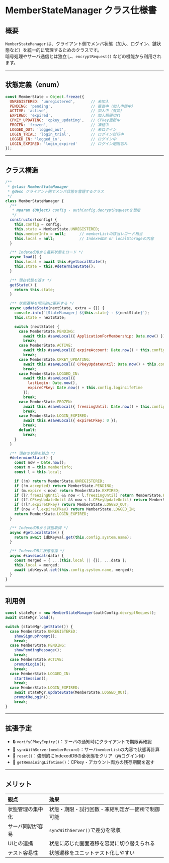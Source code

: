 # MemberStateManager クラス仕様書

## 概要

`MemberStateManager` は、クライアント側でメンバ状態（加入、ログイン、鍵状態など）を統一的に管理するためのクラスです。  
暗号処理やサーバ通信とは独立し、`encryptRequest()` などの機能から利用されます。

---

## 状態定義（enum）

```js
const MemberState = Object.freeze({
  UNREGISTERED: 'unregistered',       // 未加入
  PENDING: 'pending',                 // 審査中（加入申請中）
  ACTIVE: 'active',                   // 加入中（有効）
  EXPIRED: 'expired',                 // 加入期限切れ
  CPKEY_UPDATING: 'cpkey_updating',   // CPkey更新中
  FROZEN: 'frozen',                   // 凍結中
  LOGGED_OUT: 'logged_out',           // 未ログイン
  LOGIN_TRIAL: 'login_trial',         // ログイン試行中
  LOGGED_IN: 'logged_in',             // ログイン中
  LOGIN_EXPIRED: 'login_expired'      // ログイン期限切れ
});
```

---

## クラス構造

```js
/**
 * @class MemberStateManager
 * @desc クライアント側でメンバ状態を管理するクラス
 */
class MemberStateManager {
  /**
   * @param {Object} config - authConfig.decryptRequestを想定
   */
  constructor(config) {
    this.config = config;
    this.state = MemberState.UNREGISTERED;
    this.memberInfo = null;      // memberListの該当レコード相当
    this.local = null;           // IndexedDB or localStorageの内容
  }

  /** IndexedDBから最新状態をロード */
  async load() {
    this.local = await this.#getLocalState();
    this.state = this.#determineState();
  }

  /** 現在状態を返す */
  getState() {
    return this.state;
  }

  /** 状態遷移を明示的に更新する */
  async updateState(nextState, extra = {}) {
    console.info(`[StateManager] ${this.state} → ${nextState}`);
    this.state = nextState;

    switch (nextState) {
      case MemberState.PENDING:
        await this.#saveLocal({ ApplicationForMembership: Date.now() });
        break;
      case MemberState.ACTIVE:
        await this.#saveLocal({ expireAccount: Date.now() + this.config.memberLifeTime });
        break;
      case MemberState.CPKEY_UPDATING:
        await this.#saveLocal({ CPkeyUpdateUntil: Date.now() + this.config.loginLifeTime });
        break;
      case MemberState.LOGGED_IN:
        await this.#saveLocal({
          lastLogin: Date.now(),
          expireCPkey: Date.now() + this.config.loginLifeTime
        });
        break;
      case MemberState.FROZEN:
        await this.#saveLocal({ freezingUntil: Date.now() + this.config.trial.freezing });
        break;
      case MemberState.LOGIN_EXPIRED:
        await this.#saveLocal({ expireCPkey: 0 });
        break;
      default:
        break;
    }
  }

  /** 現在の状態を算出 */
  #determineState() {
    const now = Date.now();
    const m = this.memberInfo;
    const l = this.local;

    if (!m) return MemberState.UNREGISTERED;
    if (!m.accepted) return MemberState.PENDING;
    if (m.expire < now) return MemberState.EXPIRED;
    if (l?.freezingUntil && now < l.freezingUntil) return MemberState.FROZEN;
    if (l?.CPkeyUpdateUntil && now < l.CPkeyUpdateUntil) return MemberState.CPKEY_UPDATING;
    if (!l?.expireCPkey) return MemberState.LOGGED_OUT;
    if (now < l.expireCPkey) return MemberState.LOGGED_IN;
    return MemberState.LOGIN_EXPIRED;
  }

  /** IndexedDBから状態取得 */
  async #getLocalState() {
    return await idbKeyval.get(this.config.system.name);
  }

  /** IndexedDBに状態保存 */
  async #saveLocal(data) {
    const merged = { ...(this.local || {}), ...data };
    this.local = merged;
    await idbKeyval.set(this.config.system.name, merged);
  }
}
```

---

## 利用例

```js
const stateMgr = new MemberStateManager(authConfig.decryptRequest);
await stateMgr.load();

switch (stateMgr.getState()) {
  case MemberState.UNREGISTERED:
    showSignupPrompt();
    break;
  case MemberState.PENDING:
    showPendingMessage();
    break;
  case MemberState.ACTIVE:
    promptLogin();
    break;
  case MemberState.LOGGED_IN:
    startSession();
    break;
  case MemberState.LOGIN_EXPIRED:
    await stateMgr.updateState(MemberState.LOGGED_OUT);
    promptReLogin();
    break;
}
```

---

## 拡張予定

- 🔒 `verifyCPkeyExpiry()`：サーバの通知時にクライアントで期限再確認  
- 🔁 `syncWithServer(memberRecord)`：サーバ`memberList`の内容で状態再計算  
- 🧹 `reset()`：強制的にIndexedDBの全状態をクリア（再ログイン用）  
- 📅 `getRemainingLifetime()`：CPkey・アカウント両方の残存期間を返す  

---

## メリット

| 観点 | 効果 |
|:--|:--|
| 状態管理の集中化 | 状態・期限・試行回数・凍結判定が一箇所で制御可能 |
| サーバ同期が容易 | `syncWithServer()`で差分を吸収 |
| UIとの連携 | 状態に応じた画面遷移を容易に切り替えられる |
| テスト容易性 | 状態遷移をユニットテスト化しやすい |
